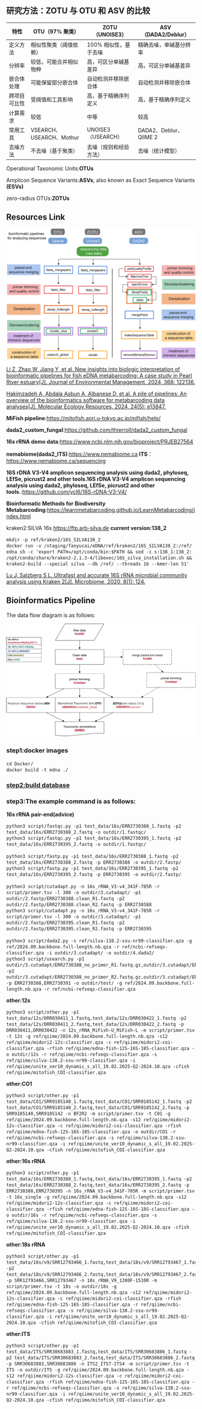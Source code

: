 ## 研究方法：ZOTU 与 OTU 和 ASV 的比较

|特性| 	OTU（97% 聚类）        | 	ZOTU（UNOISE3）    | 	ASV（DADA2/Deblur）     |
|-----|---------------------|-------------------|------------------------|
|定义方法| 	相似性聚类（阈值依赖）        | 	100% 相似性，基于去噪    |	精确去噪，单碱基分辨率|
|分辨率| 	较低，可能合并相似物种        | 	高，可区分单碱基差异       |	高，可区分单碱基差异|
|嵌合体处理| 	可能保留部分嵌合体	| 自动检测并移除嵌合体        |	自动检测并移除嵌合体|
|跨项目可比性| 		受阈值和工具影响          | 	高，基于精确序列定义       |	高，基于精确序列定义|
|计算需求|较低                   | 	中等               |	较高|
|常用工具| 		                 VSEARCH、USEARCH、Mothur| 	UNOISE3（USEARCH） |	DADA2、Deblur、QIIME 2|
|去噪方法| 		                  不去噪（基于聚类）	| 去噪（规则和经验方法）       |	去噪（统计模型）|

Operational Taxonomic Units:**OTUs**

Amplicon Sequence Variants:**ASVs**, also known as Exact Sequence Variants **(ESVs)**

zero-radius OTUs:**ZOTUs**

## Resources Link

![bmc](./12s_16s_18s_CO1_ITS/bioinformatics.jpg)

[Li Z, Zhao W, Jiang Y, et al. New insights into biologic interpretation of bioinformatic pipelines for fish eDNA metabarcoding: A case study in Pearl River estuary[J]. Journal of Environmental Management, 2024, 368: 122136.](https://www.sciencedirect.com/science/article/pii/S0301479724021224)

[Hakimzadeh A, Abdala Asbun A, Albanese D, et al. A pile of pipelines: An overview of the bioinformatics software for metabarcoding data analyses[J]. Molecular Ecology Resources, 2024, 24(5): e13847.](https://onlinelibrary.wiley.com/doi/abs/10.1111/1755-0998.13847)

**MiFish pipeline**:https://mitofish.aori.u-tokyo.ac.jp/mifish/help/

**dada2_custom_fungal**:https://github.com/thierroll/dada2_custom_fungal

**16s rRNA demo data**:https://www.ncbi.nlm.nih.gov/bioproject/PRJEB27564

**nemabiome(dada2_ITS)**:https://www.nemabiome.ca **ITS**：https://www.nemabiome.ca/sequencing

**16S rDNA V3-V4 amplicon sequencing analysis using dada2, phyloseq, LEfSe, picrust2 and other tools.16S rDNA V3-V4 amplicon sequencing analysis using dada2, phyloseq, LEfSe, picrust2 and other tools.**:https://github.com/ycl6/16S-rDNA-V3-V4/

**Bioinformatic Methods for Biodiversity Metabarcoding**:https://learnmetabarcoding.github.io/LearnMetabarcoding/index.html

kraken2:SILVA 16s https://ftp.arb-silva.de **current version:138_2**

    mkdir -p ref/kraken2/16S_SILVA138_2
    docker run -v /staging/fanyucai/eDNA/ref/kraken2/16S_SILVA138_2:/ref/ edna sh -c 'export PATH=/opt/conda/bin:$PATH && sed -i s:138_1:138_2: /opt/conda/share/kraken2-2.1.3-4/libexec/16S_silva_installation.sh && kraken2-build --special silva --db /ref/ --threads 16 --kmer-len 51'

[Lu J, Salzberg S L. Ultrafast and accurate 16S rRNA microbial community analysis using Kraken 2[J]. Microbiome, 2020, 8(1): 124.](https://link.springer.com/article/10.1186/S40168-020-00900-2)


## Bioinformatics Pipeline

The data flow diagram is as follows:

![flow-chart](./16s_rRNA.jpg)

### step1:docker images

    cd Docker/
    docker build -t edna ./

### [step2:build database](./ref/README.md)

### step3:The example command is as follows:

**16s rRNA pair-end(advice)**

    python3 script/fastqc.py -p1 test_data/16s/ERR2730388_1.fastq -p2 test_data/16s/ERR2730388_2.fastq -o outdir/1.fastqc/
    python3 script/fastqc.py -p1 test_data/16s/ERR2730395_1.fastq -p2 test_data/16s/ERR2730395_2.fastq -o outdir/1.fastqc/

    python3 script/fastp.py -p1 test_data/16s/ERR2730388_1.fastq -p2 test_data/16s/ERR2730388_2.fastq -p ERR2730388 -o outdir/2.fastp/
    python3 script/fastp.py -p1 test_data/16s/ERR2730395_1.fastq -p2 test_data/16s/ERR2730395_2.fastq -p ERR2730395 -o outdir/2.fastp/

    python3 script/cutadapt.py -n 16s_rRNA_V3-v4_341F-785R -r script/primer.tsv -l 300 -o outdir/3.cutadapt/ -p1 outdir/2.fastp/ERR2730388.clean_R1.fastq -p2 outdir/2.fastp/ERR2730388.clean_R2.fastq -p ERR2730388
    python3 script/cutadapt.py -n 16s_rRNA_V3-v4_341F-785R -r script/primer.tsv -l 300 -o outdir/3.cutadapt/ -p1 outdir/2.fastp/ERR2730395.clean_R1.fastq -p2 outdir/2.fastp/ERR2730395.clean_R2.fastq -p ERR2730395
    
    python3 script/dada2.py -s ref/silva-138.2-ssu-nr99-classifier.qza -g ref/2024.09.backbone.full-length.nb.qza -r ref/ncbi-refseqs-classifier.qza -i outdir/3.cutadapt/ -o outdir/4.dada2/
    python3 script/usearch.py -p1 outdir/3.cutadapt/ERR2730388_no_primer_R1.fastq.gz,outdir/3.cutadapt/ERR2730391_no_primer_R1.fastq.gz -p2 outdir/3.cutadapt/ERR2730388_no_primer_R2.fastq.gz,outdir/3.cutadapt/ERR2730391_no_primer_R2.fastq.gz -p ERR2730388,ERR2730391 -o outdir/test/ -g ref/2024.09.backbone.full-length.nb.qza -r ref/ncbi-refseqs-classifier.qza

**other:12s**

    python3 script/other.py -p1 test_data/12s/DRR030411_1.fastq,test_data/12s/DRR030422_1.fastq -p2 test_data/12s/DRR030411_2.fastq,test_data/12s/DRR030422_2.fastq -p DRR030411,DRR030422 -n 12s_rRNA_MiFish-U_MiFish-L -m script/primer.tsv -t 12s -g ref/qiime/2024.09.backbone.full-length.nb.qza -s12 ref/qiime/midori2-12s-classifier.qza -c ref/qiime/midori2-coi-classifier.qza -rfish ref/qiime/edna-fish-12S-16S-18S-classifier.qza -o outdir/12s -r ref/qiime/ncbi-refseqs-classifier.qza -s ref/qiime/silva-138.2-ssu-nr99-classifier.qza -i ref/qiime/unite_ver10_dynamic_s_all_19.02.2025-Q2-2024.10.qza -cfish ref/qiime/mitofish_COI-classifier.qza

**other:CO1**

    python3 script/other.py -p1 test_data/CO1/SRR9185140_1.fastq,test_data/CO1/SRR9185142_1.fastq -p2 test_data/CO1/SRR9185140_2.fastq,test_data/CO1/SRR9185142_2.fastq -p SRR9185140,SRR9185142 -n BF2R2 -m script/primer.tsv -t CO1 -g ref/qiime/2024.09.backbone.full-length.nb.qza -s12 ref/qiime/midori2-12s-classifier.qza -c ref/qiime/midori2-coi-classifier.qza -rfish ref/qiime/edna-fish-12S-16S-18S-classifier.qza -o outdir/CO1 -r ref/qiime/ncbi-refseqs-classifier.qza -s ref/qiime/silva-138.2-ssu-nr99-classifier.qza -i ref/qiime/unite_ver10_dynamic_s_all_19.02.2025-Q2-2024.10.qza -cfish ref/qiime/mitofish_COI-classifier.qza

**other:16s rRNA**

    python3 script/other.py -p1 test_data/16s/ERR2730388_1.fastq,test_data/16s/ERR2730395_1.fastq -p2 test_data/16s/ERR2730388_2.fastq,test_data/16s/ERR2730395_2.fastq -p ERR2730388,ERR2730395 -n 16s_rRNA_V3-v4_341F-785R -m script/primer.tsv -t 16s_single -g ref/qiime/2024.09.backbone.full-length.nb.qza -s12 ref/qiime/midori2-12s-classifier.qza -c ref/qiime/midori2-coi-classifier.qza -rfish ref/qiime/edna-fish-12S-16S-18S-classifier.qza -o outdir/16s -r ref/qiime/ncbi-refseqs-classifier.qza -s ref/qiime/silva-138.2-ssu-nr99-classifier.qza -i ref/qiime/unite_ver10_dynamic_s_all_19.02.2025-Q2-2024.10.qza -cfish ref/qiime/mitofish_COI-classifier.qza

**other:18s rRNA**

    python3 script/other.py -p1 test_data/18s/v9/SRR12793466_1.fastq,test_data/18s/v9/SRR12793467_1.fastq -p2 test_data/18s/v9/SRR12793466_2.fastq,test_data/18s/v9/SRR12793467_2.fastq -p SRR12793466,SRR12793467 -n 18s_rRNA_V9_1380F-1510R -m script/primer.tsv -t 18s -o outdir/18s -g ref/qiime/2024.09.backbone.full-length.nb.qza -s12 ref/qiime/midori2-12s-classifier.qza -c ref/qiime/midori2-coi-classifier.qza -rfish ref/qiime/edna-fish-12S-16S-18S-classifier.qza -r ref/qiime/ncbi-refseqs-classifier.qza -s ref/qiime/silva-138.2-ssu-nr99-classifier.qza -i ref/qiime/unite_ver10_dynamic_s_all_19.02.2025-Q2-2024.10.qza -cfish ref/qiime/mitofish_COI-classifier.qza

**other:ITS**

    python3 script/other.py -p1 test_data/ITS/SRR30683883_1.fastq,test_data/ITS/SRR30683886_1.fastq -p2 test_data/ITS/SRR30683883_2.fastq,test_data/ITS/SRR30683886_2.fastq -p SRR30683883,SRR30683886 -n ITS2_ITS7-ITS4 -m script/primer.tsv -t ITS -o outdir/ITS -g ref/qiime/2024.09.backbone.full-length.nb.qza -s12 ref/qiime/midori2-12s-classifier.qza -c ref/qiime/midori2-coi-classifier.qza -rfish ref/qiime/edna-fish-12S-16S-18S-classifier.qza -r ref/qiime/ncbi-refseqs-classifier.qza -s ref/qiime/silva-138.2-ssu-nr99-classifier.qza -i ref/qiime/unite_ver10_dynamic_s_all_19.02.2025-Q2-2024.10.qza -cfish ref/qiime/mitofish_COI-classifier.qza
